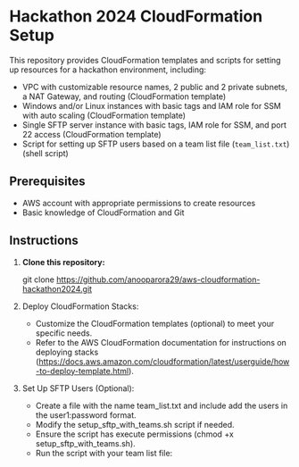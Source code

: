 # Hackathon 2024 CloudFormation Setup

This repository provides CloudFormation templates and scripts for setting up resources for a hackathon environment, including:

* VPC with customizable resource names, 2 public and 2 private subnets, a NAT Gateway, and routing (CloudFormation template)
* Windows and/or Linux instances with basic tags and IAM role for SSM with auto scaling (CloudFormation template)
* Single SFTP server instance with basic tags, IAM role for SSM, and port 22 access (CloudFormation template)
* Script for setting up SFTP users based on a team list file (`team_list.txt`) (shell script)

## Prerequisites

* AWS account with appropriate permissions to create resources
* Basic knowledge of CloudFormation and Git

## Instructions

1. **Clone this repository:**

   git clone https://github.com/anooparora29/aws-cloudformation-hackathon2024.git
   
2. Deploy CloudFormation Stacks:

    * Customize the CloudFormation templates (optional) to meet your specific needs.
    * Refer to the AWS CloudFormation documentation for instructions on deploying stacks (https://docs.aws.amazon.com/cloudformation/latest/userguide/how-to-deploy-template.html).
    
3. Set Up SFTP Users (Optional):

    * Create a file with the name team_list.txt and include add the users in the user1:password format.
    * Modify the setup_sftp_with_teams.sh script if needed.
    * Ensure the script has execute permissions (chmod +x setup_sftp_with_teams.sh).
    * Run the script with your team list file:

<!-- end list -->
